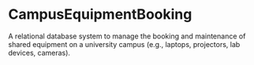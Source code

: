 # CampusEquipmentBooking
A relational database system to manage the booking and maintenance of shared equipment on a university campus (e.g., laptops, projectors, lab devices, cameras). 
